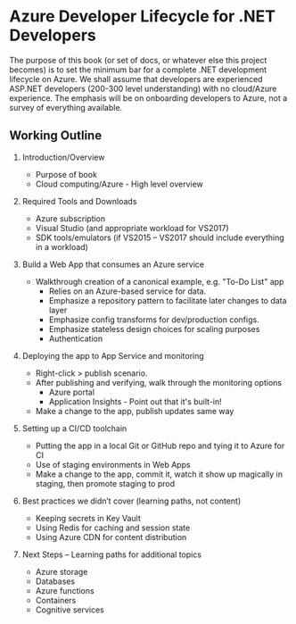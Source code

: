 # Azure Developer Lifecycle for .NET Developers

The purpose of this book (or set of docs, or whatever else this project becomes) is to set the minimum bar for a complete .NET development lifecycle on Azure. We shall assume that developers are experienced ASP.NET developers (200-300 level understanding) with no cloud/Azure experience. The emphasis will be on onboarding developers to Azure, not a survey of everything available.  

## Working Outline

1. Introduction/Overview
    * Purpose of book
    * Cloud computing/Azure - High level overview
     
2. Required Tools and Downloads
    * Azure subscription 
    * Visual Studio (and appropriate workload for VS2017)
    * SDK tools/emulators (if VS2015 – VS2017 should include everything in a workload)

3. Build a Web App that consumes an Azure service 
    * Walkthrough creation of a canonical example, e.g. "To-Do List" app
        * Relies on an Azure-based service for data.
        * Emphasize a repository pattern to facilitate later changes to data layer
        * Emphasize config transforms for dev/production configs.
        * Emphasize stateless design choices for scaling purposes
        * Authentication
    
4. Deploying the app to App Service and monitoring 
    * Right-click > publish scenario.
    * After publishing and verifying, walk through the monitoring options
        * Azure portal
        * Application Insights - Point out that it's built-in!
    * Make a change to the app, publish updates same way

5. Setting up a CI/CD toolchain 
    * Putting the app in a local Git or GitHub repo and tying it to Azure for CI
    * Use of staging environments in Web Apps 
    * Make a change to the app, commit it, watch it show up magically in staging, then promote staging to prod

6. Best practices we didn’t cover (learning paths, not content)
    * Keeping secrets in Key Vault
    * Using Redis for caching and session state
    * Using Azure CDN for content distribution

7.	Next Steps – Learning paths for additional topics
    * Azure storage
    * Databases
    * Azure functions
    * Containers
    * Cognitive services
